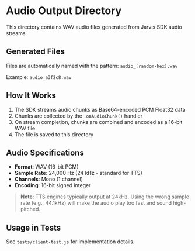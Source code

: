 # Audio Output Directory

This directory contains WAV audio files generated from Jarvis SDK audio streams.

## Generated Files

Files are automatically named with the pattern: `audio_[random-hex].wav`

Example: `audio_a3f2c8.wav`

## How It Works

1. The SDK streams audio chunks as Base64-encoded PCM Float32 data
2. Chunks are collected by the `.onAudioChunk()` handler
3. On stream completion, chunks are combined and encoded as a 16-bit WAV file
4. The file is saved to this directory

## Audio Specifications

- **Format**: WAV (16-bit PCM)
- **Sample Rate**: 24,000 Hz (24 kHz - standard for TTS)
- **Channels**: Mono (1 channel)
- **Encoding**: 16-bit signed integer

> **Note**: TTS engines typically output at 24kHz. Using the wrong sample rate (e.g., 44.1kHz) will make the audio play too fast and sound high-pitched.

## Usage in Tests

See `tests/client-test.js` for implementation details.
